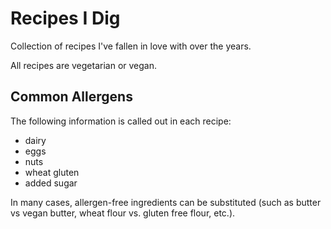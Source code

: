 # Recipes I Dig
Collection of recipes I've fallen in love with over the years.

All recipes are vegetarian or vegan.

## Common Allergens
The following information is called out in each recipe:

* dairy
* eggs
* nuts
* wheat gluten
* added sugar

In many cases, allergen-free ingredients can be substituted (such as butter vs vegan butter, wheat flour vs. gluten free flour, etc.).
